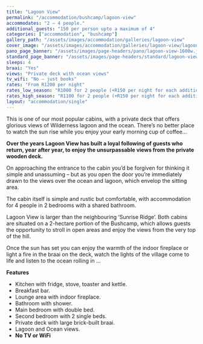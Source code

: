 ```yaml
---
title: "Lagoon View"
permalink: "/accommodation/bushcamp/lagoon-view"
accommodates: "2 – 4 people."
additional_guests: "150 per person upto a maximum of 4"
categories: ["accommodation", "bushcamp"]
gallery_path: "/assets/images/accommodation/galleries/lagoon-view"
cover_image: "/assets/images/accommodation/galleries/lagoon-view/lagoon-view-02-480w.jpg"
pano_page_banner: "/assets/images/page-headers/pano/lagoon-view-1600w.jpg"
standard_page_banner: "/assets/images/page-headers/standard/lagoon-view-600w.jpg"
sleeps: 4 
braai: "Yes"
views: "Private deck with ocean views"
tv_wifi: "No – just books"
rates: "From R1200 per night"
rates_low_season: "R1000 for 2 people (+R150 per night for each additional person – max 4)"
rates_high_season: "R1100 for 2 people (+R150 per night for each additional person – max 4)"
layout: "accommodation/single"
---
```


This is one of our most popular cabins, with a private deck that offers glorious views of Wilderness lagoon and the ocean. There’s no better place to watch the sun rise while you enjoy your early morning cup of coffee…
<!--more-->
__Over the years Lagoon View has built a loyal following of guests who return, year after year, to enjoy the unsurpassable views from the private wooden deck\.__ 

On approaching the entrance to the cabin you’d be forgiven for thinking it simple and unassuming – but as you open the door you’re immediately drawn to the views over the ocean and lagoon, which envelop the sitting area\.  

The cabin itself is simple and rustic but comfortable, with accommodation for 4 people in 2 bedrooms with a shared bathroom\. 

Lagoon View is larger than the neighbouring ‘Sunrise Ridge’\. Both cabins are situated on a 2\-hectare portion of the Bushcamp, which allows guests the opportunity to stroll in open areas and enjoy the views from the very top of the hill\. 

Once the sun has set you can enjoy the warmth of the indoor fireplace or light a fire in the braai on the deck, watch the lights of the village come to life and listen to the ocean rolling in …  

__Features__

- Kitchen with fridge, stove, toaster and kettle\.
- Breakfast bar\.
- Lounge area with indoor fireplace\.
- Bathroom with shower\.
- Main bedroom with double bed\.
- Second bedroom with 2 single beds\.
- Private deck with large brick\-built braai\.
- Lagoon and Ocean views\.
- __No TV or WiFi__